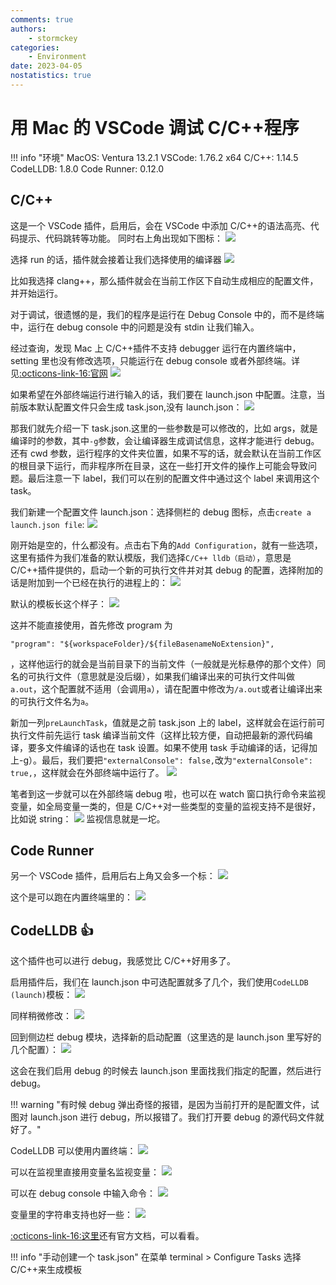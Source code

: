 ```yaml
---
comments: true
authors:
    - stormckey
categories:
    - Environment
date: 2023-04-05
nostatistics: true
---
```

# 用 Mac 的 VSCode 调试 C/C++程序
<!-- more -->

!!! info "环境"
    MacOS: Ventura 13.2.1
    VSCode: 1.76.2 x64
    C/C++: 1.14.5
    CodeLLDB: 1.8.0
    Code Runner: 0.12.0

## C/C++

这是一个 VSCode 插件，启用后，会在 VSCode 中添加 C/C++的语法高亮、代码提示、代码跳转等功能。
同时右上角出现如下图标：
![](images/Mac_VSC_DEBUG/2023-04-05-23-25-33.png#pic)

选择 run 的话，插件就会接着让我们选择使用的编译器
![](images/Mac_VSC_DEBUG/2023-04-05-23-26-52.png#pic)

比如我选择 clang++，那么插件就会在当前工作区下自动生成相应的配置文件，并开始运行。

对于调试，很遗憾的是，我们的程序是运行在 Debug Console 中的，而不是终端中，运行在 debug console 中的问题是没有 stdin 让我们输入。

经过查询，发现 Mac 上 C/C++插件不支持 debugger 运行在内置终端中，setting 里也没有修改选项，只能运行在 debug console 或者外部终端。详见[:octicons-link-16:官网](https://code.visualstudio.com/docs/cpp/launch-json-reference)
![](images/Mac_VSC_DEBUG/2023-04-05-23-32-55.png#pic)


如果希望在外部终端运行进行输入的话，我们要在 launch.json 中配置。注意，当前版本默认配置文件只会生成 task.json,没有 launch.json：
![](images/Mac_VSC_DEBUG/2023-04-05-23-34-15.png#pic)

那我们就先介绍一下 task.json.这里的一些参数是可以修改的，比如 args，就是编译时的参数，其中`-g`参数，会让编译器生成调试信息，这样才能进行 debug。还有 cwd 参数，运行程序的文件夹位置，如果不写的话，就会默认在当前工作区的根目录下运行，而非程序所在目录，这在一些打开文件的操作上可能会导致问题。最后注意一下 label，我们可以在别的配置文件中通过这个 label 来调用这个 task。

我们新建一个配置文件 launch.json：选择侧栏的 debug 图标，点击`create a launch.json file`:
![](images/Mac_VSC_DEBUG/2023-04-05-23-38-02.png#pic)

刚开始是空的，什么都没有。点击右下角的`Add Configuration`，就有一些选项，这里有插件为我们准备的默认模版，我们选择`C/C++ lldb（启动）`，意思是 C/C++插件提供的，启动一个新的可执行文件并对其 debug 的配置，选择附加的话是附加到一个已经在执行的进程上的：
![](images/Mac_VSC_DEBUG/2023-04-05-23-39-19.png#pic)

默认的模板长这个样子：
![](images/Mac_VSC_DEBUG/2023-04-05-23-40-26.png#pic)

这并不能直接使用，首先修改 program 为
```
"program": "${workspaceFolder}/${fileBasenameNoExtension}",
```
，这样他运行的就会是当前目录下的当前文件（一般就是光标悬停的那个文件）同名的可执行文件（意思就是没后缀），如果我们编译出来的可执行文件叫做`a.out`，这个配置就不适用（会调用`a`），请在配置中修改为`/a.out`或者让编译出来的可执行文件名为`a`。

新加一列`preLaunchTask`，值就是之前 task.json 上的 label，这样就会在运行前可执行文件前先运行 task 编译当前文件（这样比较方便，自动把最新的源代码编译，要多文件编译的话也在 task 设置。如果不使用 task 手动编译的话，记得加上-g）。最后，我们要把`"externalConsole": false,`改为`"externalConsole": true,`，这样就会在外部终端中运行了。
![](images/Mac_VSC_DEBUG/2023-04-05-23-45-03.png#pic)

笔者到这一步就可以在外部终端 debug 啦，也可以在 watch 窗口执行命令来监视变量，如全局变量一类的，但是 C/C++对一些类型的变量的监视支持不是很好，比如说 string：
![](images/Mac_VSC_DEBUG/2023-04-05-23-47-26.png#pic)
监视信息就是一坨。

## Code Runner

另一个 VSCode 插件，启用后右上角又会多一个标：
![](images/Mac_VSC_DEBUG/2023-04-05-23-49-08.png#pic)

这个是可以跑在内置终端里的：
![](images/Mac_VSC_DEBUG/2023-04-05-23-49-51.png#pic)

## CodeLLDB 👍

这个插件也可以进行 debug，我感觉比 C/C++好用多了。

启用插件后，我们在 launch.json 中可选配置就多了几个，我们使用`CodeLLDB (launch)`模板：
![](images/Mac_VSC_DEBUG/2023-04-05-23-51-28.png#pic)

同样稍微修改：
![](images/Mac_VSC_DEBUG/2023-04-05-23-52-33.png#pic)

回到侧边栏 debug 模块，选择新的启动配置（这里选的是 launch.json 里写好的几个配置）：
![](images/Mac_VSC_DEBUG/2023-04-05-23-53-05.png#pic)

这会在我们启用 debug 的时候去 launch.json 里面找我们指定的配置，然后进行 debug。

!!! warning "有时候 debug 弹出奇怪的报错，是因为当前打开的是配置文件，试图对 launch.json 进行 debug，所以报错了。我们打开要 debug 的源代码文件就好了。"

CodeLLDB 可以使用内置终端：
![](images/Mac_VSC_DEBUG/2023-04-06-00-00-07.png#pic)

可以在监视里直接用变量名监视变量：
![](images/Mac_VSC_DEBUG/2023-04-06-00-00-37.png#pic)

可以在 debug console 中输入命令：
![](images/Mac_VSC_DEBUG/2023-04-06-00-01-06.png#pic)

变量里的字符串支持也好一些：
![](images/Mac_VSC_DEBUG/2023-04-06-00-01-51.png#pic)

[:octicons-link-16:这里](https://github.com/vadimcn/codelldb/blob/master/MANUAL.md)还有官方文档，可以看看。

!!! info "手动创建一个 task.json"
    在菜单 terminal > Configure Tasks 选择 C/C++来生成模板
